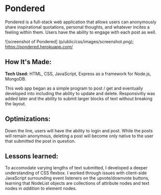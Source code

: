 # Pondered
Pondered is a full-stack web application that allows users can anonymously share inspirational quotations, personal thoughts, and whatever incites a feeling within them. Users have the ability to engage with each post as well.

![screenshot of Pondered] (p/ublic/css/images/screenshot.png);
https://pondered.herokuapp.com/

## How It's Made:

**Tech Used:** HTML, CSS, JavaScript, Express as a framework for Node.js, MongoDB.

This web app began as a simple program to post / get and eventually developed into including the ability to update and delete. Responsivitiy was added later and the ability to submit larger blocks of text without breaking the layout.


## Optimizations:
Down the line, users will have the ability to login and post. While the posts will remain anonymous, deleting a post will become only native to the user that submitted the post in question.

## Lessons learned:
To accomodate varying lengths of text submitted, I developed a deeper understanding of CSS flexbox. I worked through issues with client-side JavaScript surrounding event listeners on the upvote/downvote buttons, learning that NodeList objects are collections of attribute nodes and text nodes in *addition* to element nodes.